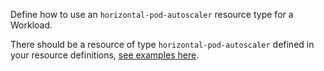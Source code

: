 Define how to use an `horizontal-pod-autoscaler` resource type for a Workload.

There should be a resource of type `horizontal-pod-autoscaler` defined in your resource definitions, [see examples here](https://developer.humanitec.com/examples/resource-definitions/hpa/horizontal-pod-autoscaler/).

